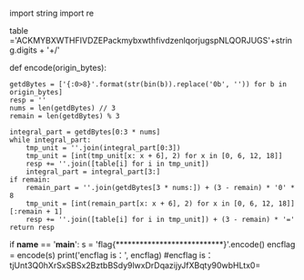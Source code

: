 import string
import re

table ='ACKMYBXWTHFIVDZEPackmybxwthfivdzenlqorjugspNLQORJUGS'+string.digits + '+/'

def encode(origin_bytes):

    getdBytes = ['{:0>8}'.format(str(bin(b)).replace('0b', '')) for b in origin_bytes]
    resp = ''
    nums = len(getdBytes) // 3
    remain = len(getdBytes) % 3

    integral_part = getdBytes[0:3 * nums]
    while integral_part:
        tmp_unit = ''.join(integral_part[0:3])
        tmp_unit = [int(tmp_unit[x: x + 6], 2) for x in [0, 6, 12, 18]]
        resp += ''.join([table[i] for i in tmp_unit])
        integral_part = integral_part[3:]
    if remain:
        remain_part = ''.join(getdBytes[3 * nums:]) + (3 - remain) * '0' * 8
        tmp_unit = [int(remain_part[x: x + 6], 2) for x in [0, 6, 12, 18]][:remain + 1]
        resp += ''.join([table[i] for i in tmp_unit]) + (3 - remain) * '='
    return resp


if __name__ == '__main__':
    s = 'flag{***************************}'.encode()
    encflag = encode(s)
    print('encflag is：', encflag)
    #encflag is： tjUnt3Q0hXrSxSBSx2BztbBSdy9lwxDrDqazijyJfXBqty90wbHLtx0=
